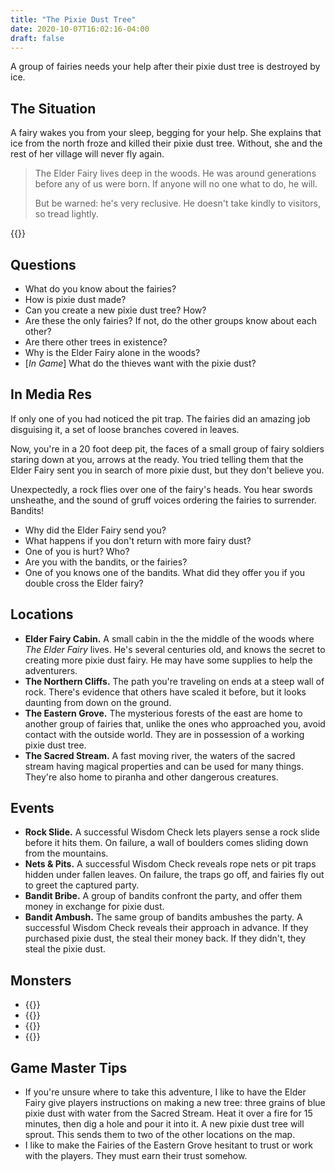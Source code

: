 ```yaml
---
title: "The Pixie Dust Tree"
date: 2020-10-07T16:02:16-04:00
draft: false
---
```


A group of fairies needs your help after their pixie dust tree is destroyed by ice.

<div data-toc="In This Adventure"></div>



## The Situation

A fairy wakes you from your sleep, begging for your help. She explains that ice from the north froze and killed their pixie dust tree. Without, she and the rest of her village will never fly again.

> The Elder Fairy lives deep in the woods. He was around generations before any of us were born. If anyone will no one what to do, he will.
>
> But be warned: he's very reclusive. He doesn't take kindly to visitors, so tread lightly.

{{<maps href="/downloads/map.pdf">}}



## Questions

- What do you know about the fairies?
- How is pixie dust made?
- Can you create a new pixie dust tree? How?
- Are these the only fairies? If not, do the other groups know about each other?
- Are there other trees in existence?
- Why is the Elder Fairy alone in the woods?
- [_In Game_] What do the thieves want with the pixie dust?



## In Media Res

If only one of you had noticed the pit trap. The fairies did an amazing job disguising it, a set of loose branches covered in leaves.

Now, you're in a 20 foot deep pit, the faces of a small group of fairy soldiers staring down at you, arrows at the ready. You tried telling them that the Elder Fairy sent you in search of more pixie dust, but they don't believe you.

Unexpectedly, a rock flies over one of the fairy's heads. You hear swords unsheathe, and the sound of gruff voices ordering the fairies to surrender. Bandits!

- Why did the Elder Fairy send you?
- What happens if you don't return with more fairy dust?
- One of you is hurt? Who?
- Are you with the bandits, or the fairies?
- One of you knows one of the bandits. What did they offer you if you double cross the Elder fairy?



## Locations

- **Elder Fairy Cabin.** A small cabin in the the middle of the woods where _The Elder Fairy_ lives. He's several centuries old, and knows the secret to creating more pixie dust fairy. He may have some supplies to help the adventurers.
- **The Northern Cliffs.** The path you're traveling on ends at a steep wall of rock. There's evidence that others have scaled it before, but it looks daunting from down on the ground.
- **The Eastern Grove.** The mysterious forests of the east are home to another group of fairies that, unlike the ones who approached you, avoid contact with the outside world. They are in possession of a working pixie dust tree.
- **The Sacred Stream.** A fast moving river, the waters of the sacred stream having magical properties and can be used for many things. They're also home to piranha and other dangerous creatures.



## Events

- **Rock Slide.** A successful Wisdom Check lets players sense a rock slide before it hits them. On failure, a wall of boulders comes sliding down from the mountains.
- **Nets & Pits.** A successful Wisdom Check reveals rope nets or pit traps hidden under fallen leaves. On failure, the traps go off, and fairies fly out to greet the captured party.
- **Bandit Bribe.** A group of bandits confront the party, and offer them money in exchange for pixie dust.
- **Bandit Ambush.** The same group of bandits ambushes the party. A successful Wisdom Check reveals their approach in advance. If they purchased pixie dust, the steal their money back. If they didn't, they steal the pixie dust.



## Monsters

- {{<monster name="Fairy/Pixie">}}
- {{<monster-extend name="Fairy/Pixie" display="The Elder Fairy" damage="3" hp="5">}}
- {{<monster name="Piranha">}}
- {{<monster name="Bandit">}}



## Game Master Tips

- If you're unsure where to take this adventure, I like to have the Elder Fairy give players instructions on making a new tree: three grains of blue pixie dust with water from the Sacred Stream. Heat it over a fire for 15 minutes, then dig a hole and pour it into it. A new pixie dust tree will sprout. This sends them to two of the other locations on the map.
- I like to make the Fairies of the Eastern Grove hesitant to trust or work with the players. They must earn their trust somehow.
